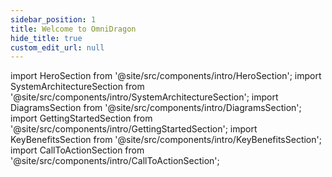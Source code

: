 ```yaml
---
sidebar_position: 1
title: Welcome to OmniDragon
hide_title: true
custom_edit_url: null
---
```


import HeroSection from '@site/src/components/intro/HeroSection';
import SystemArchitectureSection from '@site/src/components/intro/SystemArchitectureSection';
import DiagramsSection from '@site/src/components/intro/DiagramsSection';
import GettingStartedSection from '@site/src/components/intro/GettingStartedSection';
import KeyBenefitsSection from '@site/src/components/intro/KeyBenefitsSection';
import CallToActionSection from '@site/src/components/intro/CallToActionSection';

<HeroSection />

<SystemArchitectureSection />

<DiagramsSection />

<GettingStartedSection />

<KeyBenefitsSection />

<CallToActionSection />